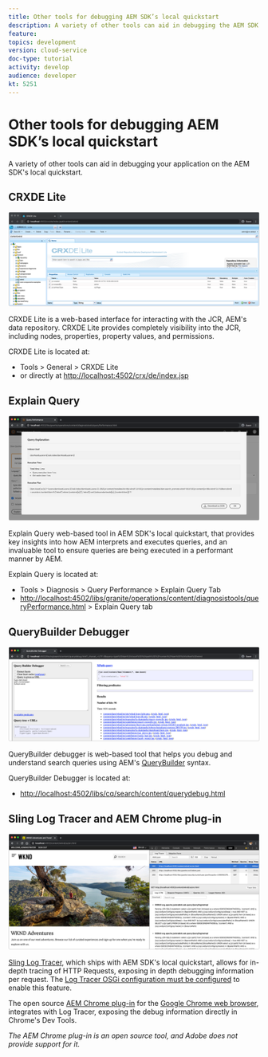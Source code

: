 ```yaml
---
title: Other tools for debugging AEM SDK’s local quickstart
description: A variety of other tools can aid in debugging the AEM SDK's local quickstart.
feature: 
topics: development
version: cloud-service
doc-type: tutorial
activity: develop
audience: developer
kt: 5251
---
```

  
# Other tools for debugging AEM SDK’s local quickstart

A variety of other tools can aid in debugging your application on the AEM SDK's local quickstart. 

## CRXDE Lite

![CRXDE Lite](./assets/other-tools/crxde-lite.png)

CRXDE Lite is a web-based interface for interacting with the JCR, AEM's data repository. CRXDE Lite provides completely visibility into the JCR, including nodes, properties, property values, and permissions.

CRXDE Lite is located at:

+ Tools > General > CRXDE Lite
+ or directly at [http://localhost:4502/crx/de/index.jsp](http://localhost:4502/crx/de/index.jsp)

## Explain Query

![Explain Query](./assets/other-tools/explain-query.png)

Explain Query web-based tool in AEM SDK's local quickstart, that provides key insights into how AEM interprets and executes queries, and an invaluable tool to ensure queries are being executed in a performant manner by AEM.

Explain Query is located at:

+ Tools > Diagnosis > Query Performance > Explain Query Tab
+ [http://localhost:4502/libs/granite/operations/content/diagnosistools/queryPerformance.html](http://localhost:4502/libs/granite/operations/content/diagnosistools/queryPerformance.html) > Explain Query tab

## QueryBuilder Debugger 

![QueryBuilder Debugger](./assets/other-tools/query-debugger.png)

QueryBuilder debugger is web-based tool that helps you debug and understand search queries using AEM's [QueryBuilder](https://docs.adobe.com/content/help/en/experience-manager-65/developing/platform/query-builder/querybuilder-api.html) syntax.

QueryBuilder Debugger is located at:

+ [http://localhost:4502/libs/cq/search/content/querydebug.html](http://localhost:4502/libs/cq/search/content/querydebug.html)

## Sling Log Tracer and AEM Chrome plug-in

![Sling Log Tracer and AEM Chrome plug-in](./assets/other-tools/log-tracer.png)

[Sling Log Tracer](https://sling.apache.org/documentation/bundles/log-tracers.html), which ships with AEM SDK's local quickstart, allows for in-depth tracing of HTTP Requests, exposing in depth debugging information per request. The [Log Tracer OSGi configuration must be configured](https://sling.apache.org/documentation/bundles/log-tracers.html#configuration-1) to enable this feature.

The open source [AEM Chrome plug-in](https://chrome.google.com/webstore/detail/aem-chrome-plug-in/ejdcnikffjleeffpigekhccpepplaode?hl=en-US) for the [Google Chrome web browser](https://www.google.com/chrome/), integrates with Log Tracer, exposing the debug information directly in Chrome's Dev Tools.

_The AEM Chrome plug-in is an open source tool, and Adobe does not provide support for it._

